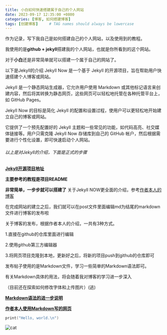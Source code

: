 ```yaml
---
title: 小白如何快速搭建属于自己的个人网站
date: 2023-09-17 12:35:00 +0800
categories: [博客, 如何搭建博客]
tags: [创建博客]     # TAG names should always be lowercase
---
```

作为记录，写下我自己是如何搭建自己的个人网站，以及使用到的教程。

我使用的是**github + jekyll**搭建我的个人网站，也就是你所看到的这个网站。

对于**小白**还是非常简单就可以搭建一个属于自己的网站了。


以下是Jekyll的介绍
Jekyll Now 是一个基于 Jekyll 的开源项目，旨在帮助用户快速搭建个人博客或网站。

Jekyll 是一个静态网站生成器，它允许用户使用 Markdown 或其他标记语言来创建内容，然后将其转换为静态网页，这些网页可以轻松地托管在各种托管平台上，如 GitHub Pages。

Jekyll Now 的目标是简化 Jekyll 的配置和设置过程，使用户可以更轻松地开始建立自己的博客或网站。

它提供了一个预先配置好的 Jekyll 主题和一些常见的功能，如代码高亮、社交媒体链接等。用户只需克隆 Jekyll Now 存储库到自己的 GitHub 帐户，然后根据需要进行个性化设置，即可快速启动个人网站。

###### 以上是对Jekyll的介绍，下面是正式的步骤

**[Jekyll开源项目地址](https://github.com/barryclark/jekyll-now)**

**主要参考的教程是项目README**

**非常简单，一步步就可以搭建了**
关于Jekyll NOW更全面的介绍，参考[作者本人的博客](https://www.smashingmagazine.com/2014/08/build-blog-jekyll-github-pages/)

在完成网站的建立之后，我们就可以在post文件里面编辑md为结尾的markdown文件进行博客的发布啦

关于博客的发布，根据作者本人的介绍，一共有3种方式。

1.直接在github的仓库里面进行编辑

2.使用github第三方编辑器

3.将网页项目克隆到本地，更新好之后，将新的项目push到github的仓库即可

发布帖子使用的是Markdown文件，学习一些简单的Markdown语法即可。


有关Markdown具体的用法，将会随着我对博客的学习进一步深入

（目前还在探索如何修改字体和上传图片）(逃)


**[Markdown语法的进一步说明](https://github.com/adam-p/markdown-here/wiki/Markdown-Cheatsheet)**

**[作者本人使用Markdown写的网页](http://www.jekyllnow.com/)**

 
```c
print("Hello, world.\n")
```

![cat](/images/cat.jpeg)

